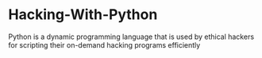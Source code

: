 # Hacking-With-Python
 Python is a dynamic programming language that is used by ethical hackers for scripting their on-demand hacking programs efficiently
